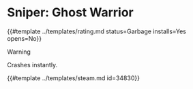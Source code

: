# Sniper: Ghost Warrior
<!-- script:Aliases [
    "Sniper Ghost Warrior"
] -->

{{#template ../templates/rating.md status=Garbage installs=Yes opens=No}}

> [!WARNING]
> Crashes instantly.

{{#template ../templates/steam.md id=34830}}
